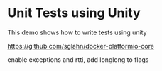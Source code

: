 # Unit Tests using Unity

This demo shows how to write tests using unity

https://github.com/sglahn/docker-platformio-core

enable exceptions and rtti, add longlong to flags
